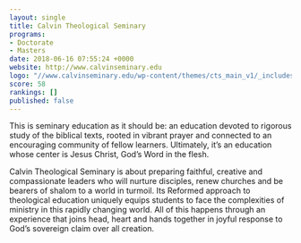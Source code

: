 ```yaml
---
layout: single
title: Calvin Theological Seminary
programs:
- Doctorate
- Masters
date: 2018-06-16 07:55:24 +0000
website: http://www.calvinseminary.edu
logo: "//www.calvinseminary.edu/wp-content/themes/cts_main_v1/_includes/_img/_general/footer_logo.png"
score: 58
rankings: []
published: false
---
```

This is seminary education as it should be: an education devoted to rigorous study of the biblical texts, rooted in vibrant prayer and connected to an encouraging community of fellow learners. Ultimately, it’s an education whose center is Jesus Christ, God’s Word in the flesh.

Calvin Theological Seminary is about preparing faithful, creative and compassionate leaders who will nurture disciples, renew churches and be bearers of shalom to a world in turmoil. Its Reformed approach to theological education uniquely equips students to face the complexities of ministry in this rapidly changing world. All of this happens through an experience that joins head, heart and hands together in joyful response to God’s sovereign claim over all creation.